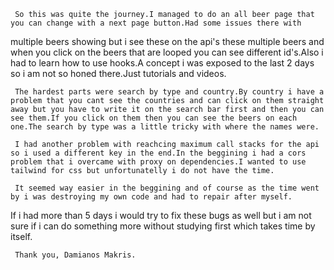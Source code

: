      So this was quite the journey.I managed to do an all beer page that you can change with a next page button.Had some issues there with
multiple beers showing but i see these on the api's these multiple beers and when you click on the beers that are looped you can see different id's.Also i had to learn how to use hooks.A concept i was exposed to the last 2 days so i am not so honed there.Just tutorials and videos.
    
     The hardest parts were search by type and country.By country i have a problem that you cant see the countries and can click on them straight away but you have to write it on the search bar first and then you can see them.If you click on them then you can see the beers on each one.The search by type was a little tricky with where the names were.

     I had another problem with reachcing maximum call stacks for the api so i used a different key in the end.In the beggining i had a cors problem that i overcame with proxy on dependencies.I wanted to use tailwind for css but unfortunatelly i do not have the time.

     It seemed way easier in the beggining and of course as the time went by i was destroying my own code and had to repair after myself.
If i had more than 5 days i would try to fix these bugs as well but i am not sure if i can do something more without studying first which takes time by itself.

     Thank you, Damianos Makris.
